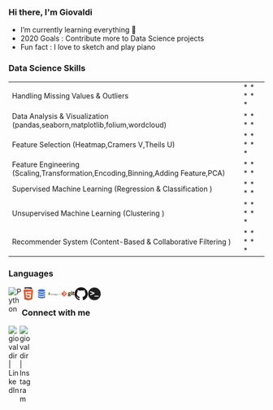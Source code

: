 ### Hi there, I'm Giovaldi

- I’m currently learning everything 🤣 
- 2020 Goals : Contribute more to Data Science projects
- Fun fact : I love to sketch and play piano

### Data Science Skills
|  |  |
| --- | --- |
| Handling Missing Values & Outliers | * * * * * |
| Data Analysis & Visualization (pandas,seaborn,matplotlib,folium,wordcloud) | * * * * |
| Feature Selection (Heatmap,Cramers V,Theils U) | * * * * * |
| Feature Engineering (Scaling,Transformation,Encoding,Binning,Adding Feature,PCA) | * * * * |
| Supervised Machine Learning (Regression & Classification ) | * * * * |
| Unsupervised Machine Learning (Clustering ) | * * * * * |
| Recommender System (Content-Based & Collaborative Filtering ) | * * * * * |


### Languages

<img align="left" alt="Python" width="26px" src="https://raw.githubusercontent.com/rhoit/mode-icons/dump/icons/python.png" />
<img align="left" alt="HTML5" width="26px" src="https://raw.githubusercontent.com/github/explore/80688e429a7d4ef2fca1e82350fe8e3517d3494d/topics/html/html.png" />
<img align="left" alt="SQL" width="26px" src="https://raw.githubusercontent.com/github/explore/80688e429a7d4ef2fca1e82350fe8e3517d3494d/topics/sql/sql.png" />
<img align="left" alt="MongoDB" width="26px" src="https://raw.githubusercontent.com/github/explore/80688e429a7d4ef2fca1e82350fe8e3517d3494d/topics/mongodb/mongodb.png" />
<img align="left" alt="Git" width="26px" src="https://raw.githubusercontent.com/github/explore/80688e429a7d4ef2fca1e82350fe8e3517d3494d/topics/git/git.png" />
<img align="left" alt="GitHub" width="26px" src="https://raw.githubusercontent.com/github/explore/78df643247d429f6cc873026c0622819ad797942/topics/github/github.png" />
<img align="left" alt="Terminal" width="26px" src="https://raw.githubusercontent.com/github/explore/80688e429a7d4ef2fca1e82350fe8e3517d3494d/topics/terminal/terminal.png" />

<br />

### Connect with me

[<img align="left" alt="giovaldir | LinkedIn" width="22px" src="https://cdn.jsdelivr.net/npm/simple-icons@v3/icons/linkedin.svg" />][linkedin]
[<img align="left" alt="giovaldir | Instagram" width="22px" src="https://cdn.jsdelivr.net/npm/simple-icons@v3/icons/instagram.svg" />][instagram]


[instagram]: https://www.instagram.com/giovaldirch
[linkedin]: https://www.linkedin.com/in/giovaldi-r-00263411a/

<!--
**giovaldir/giovaldir** is a ✨ _special_ ✨ repository because its `README.md` (this file) appears on your GitHub profile.

